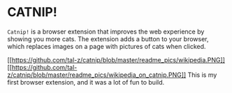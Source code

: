 # CATNIP!

`Catnip!` is a browser extension that improves the web experience by showing you more cats. The extension adds a button to your browser, which replaces images on a page with pictures of cats when clicked.

[[https://github.com/tal-z/catnip/blob/master/readme_pics/wikipedia.PNG]]
[[https://github.com/tal-z/catnip/blob/master/readme_pics/wikipedia_on_catnip.PNG]]
This is my first browser extension, and it was a lot of fun to build.